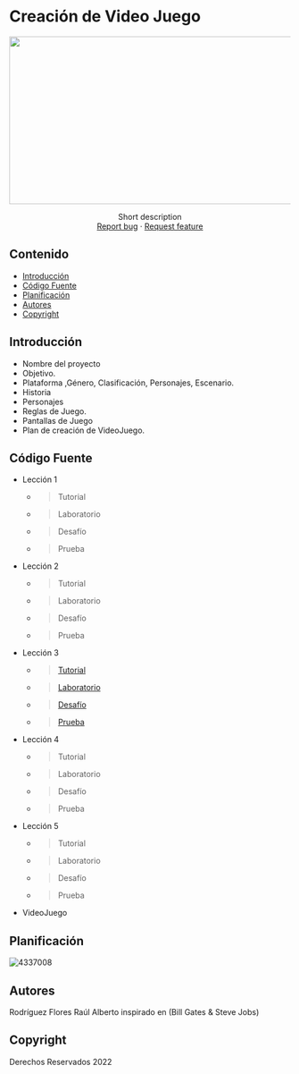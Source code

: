 # Creación de Video Juego
<p align="center">
    <img src="https://user-images.githubusercontent.com/8560750/195950148-0c0df38e-5f96-45ae-87c3-6922738c612d.jpg" alt="Logo" width=1200 height=300>

  <p align="center">
    Short description
    <br>
    <a href="https://reponame/issues/new?template=bug.md">Report bug</a>
    ·
    <a href="https://reponame/issues/new?template=feature.md&labels=feature">Request feature</a>
  </p>
</p>


## Contenido

- [Introducción](#introducción)
- [Código Fuente](#código-fuente)
- [Planificación](#planificación)
- [Autores](#autores)
- [Copyright](#copyright)


## Introducción

- Nombre del proyecto
- Objetivo.
- Plataforma ,Género, Clasificación, Personajes, Escenario.
- Historia
- Personajes
- Reglas de Juego.
- Pantallas de Juego
- Plan de creación de VideoJuego.

## Código Fuente

* Lección 1
  * > Tutorial
  * > Laboratorio
  * > Desafío
  * > Prueba
* Lección 2
  * > Tutorial
  * > Laboratorio
  * > Desafío
  * > Prueba
* Lección 3
  * > [Tutorial](https://github.com/raulrodriguezf/UNITY-FINAL/tree/main/Unidad%203/Unidad%203)
  * > [Laboratorio](https://github.com/raulrodriguezf/UNITY-FINAL/tree/main/Unidad%203/Laboratorio%203)
  * > [Desafío](https://github.com/raulrodriguezf/UNITY-FINAL/tree/main/Unidad%203/Desafio%203)
  * > [Prueba](https://github.com/raulrodriguezf/UNITY-FINAL/tree/main/Unidad%203)
* Lección 4
  * > Tutorial
  * > Laboratorio
  * > Desafío
  * > Prueba
* Lección 5
  * > Tutorial
  * > Laboratorio
  * > Desafío
  * > Prueba
* VideoJuego

## Planificación

![4337008](https://user-images.githubusercontent.com/8560750/195951617-083a7e4d-323d-47b5-8e5e-529ded31bc06.jpg)

## Autores
Rodríguez Flores Raúl Alberto inspirado en (Bill Gates & Steve Jobs)

## Copyright
Derechos Reservados 2022
